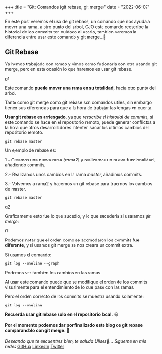 +++
title = "Git: Comandos (git rebase, git merge)"
date = "2022-06-07"
+++

En este post veremos el uso de git rebase, un comando que nos ayuda a mover una rama, a otro punto del arbol, OJO este comando reescribe la historial de los commits ten cuidado al usarlo, tambien veremos la diferencia entre usar este comando y git merge...🐤

<!--more-->

## Git Rebase

Ya hemos trabajado con ramas y vimos como fusionarla con otra usando git merge, pero en esta ocasión lo que haremos es usar git rebase.

g1

Este comando **puede mover una rama en su totalidad**, hacia otro punto del arbol.

Tanto como git merge como git rebase son comandos utiles, sin embargo tienen sus diferencias para que a la hora de trabajar las tengas en cuenta.

**Usar git rebase es arriesgado**, ya que *reescribe el historial de commits*, si este comando se hace en el repositorio remoto, puede generar conflictos a la hora que otros desarrolladores intenten sacar los ultimos cambios del repositorio remoto.


```
git rebase master
```

Un ejemplo de rebase es:

1.- Creamos una nueva rama *(rama2)* y realizamos un nueva funcionalidad, añadiendo commits.

2.- Realizamos unos cambios en la rama *master*, añadimos commits.

3.- Volvemos a rama2 y hacemos un git rebase para traernos los cambios de master.

```
git rebase master
```

g2

Graficamente esto fue lo que sucedio, y lo que sucederia si usaramos *git merge*:

i1

Podemos notar que el orden como se acomodaron los commits **fue diferente**, y si usamos git merge se nos creara un commit extra.

Si usamos el comando:

```
git log --oneline --graph
```

Podemos ver tambien los cambios en las ramas.

Al usar este comando puede que se modifique el orden de los commits visualmente para el entendimiento de lo que paso con las ramas.

Pero el orden correcto de los commits se muestra usando solamente:

```
git log --oneline
```


**Recuerda usar git rebase solo en el repositorio local.** 😃

#### Por el momento podemos dar por finalizado este blog de git rebase comparandolo con git merge. 🚀

*Deseando que te encuentres bien, te saluda Ulises🤵...*
*Sígueme en mis redes*
[GitHub](https://github.com/UlisesOrnelasR)
[LinkedIn](https://www.linkedin.com/in/ulises-ornelas/)
[Twitter](https://twitter.com/UlisesOrnelass)
